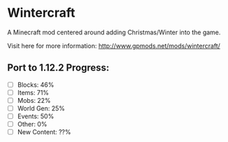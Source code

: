 # Wintercraft
A Minecraft mod centered around adding Christmas/Winter into the game.

Visit here for more information: http://www.gpmods.net/mods/wintercraft/

## Port to 1.12.2 Progress:
- [ ] Blocks: 46%
- [ ] Items: 71%
- [ ] Mobs: 22%
- [ ] World Gen: 25%
- [ ] Events: 50%
- [ ] Other: 0%
- [ ] New Content: ??%

